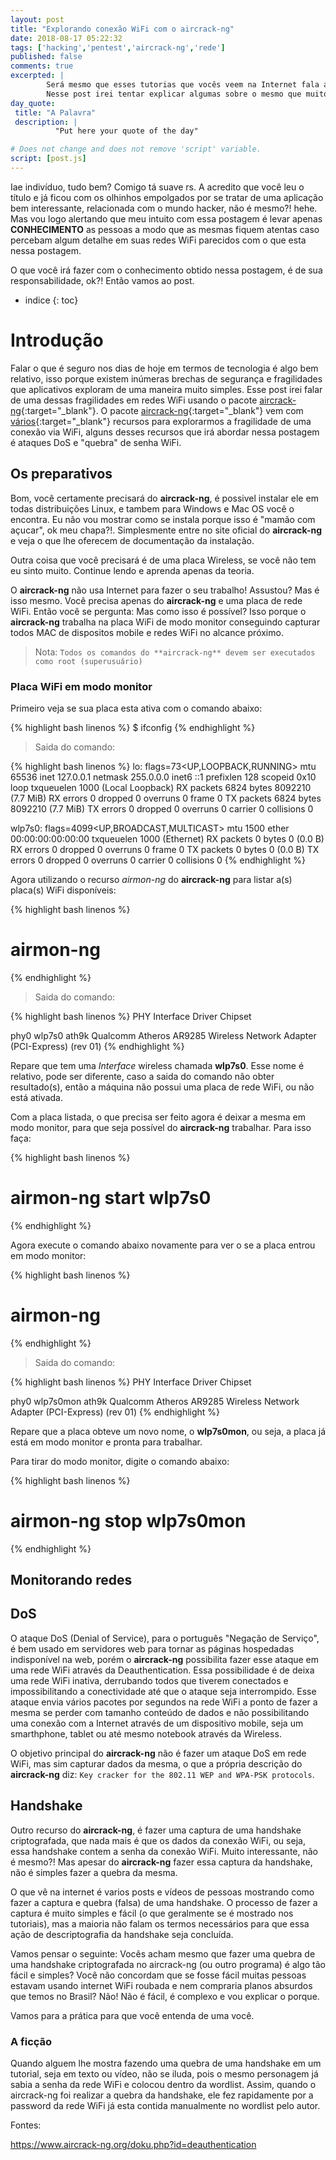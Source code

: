 ```yaml
---
layout: post
title: "Explorando conexão WiFi com o aircrack-ng"
date: 2018-08-17 05:22:32
tags: ['hacking','pentest','aircrack-ng','rede']
published: false
comments: true
excerpted: |
        Será mesmo que esses tutorias que vocês veem na Internet fala a realidade do aircrack-ng?
        Nesse post irei tentar explicar algumas sobre o mesmo que muitos não fazem.
day_quote:
 title: "A Palavra"
 description: |
          "Put here your quote of the day"

# Does not change and does not remove 'script' variable.
script: [post.js]
---
```


Iae indivíduo, tudo bem? Comigo tá suave rs. A acredito que você leu o título e já ficou com os olhinhos empolgados por se tratar de uma aplicação bem interessante, relacionada com o mundo hacker, não é mesmo?! hehe. Mas vou logo alertando que meu intuito com essa postagem é levar apenas **CONHECIMENTO** as pessoas a modo que as mesmas fiquem atentas caso percebam algum detalhe em suas redes WiFi parecidos com o que esta nessa postagem.

O que você irá fazer com o conhecimento obtido nessa postagem, é de sua responsabilidade, ok?! Então vamos ao post.


* indice
{: toc}


# Introdução

Falar o que é seguro nos dias de hoje em termos de tecnologia é algo bem relativo, isso porque existem inúmeras brechas de segurança e fragilidades que aplicativos exploram de uma maneira muito simples. Esse post irei falar de uma dessas fragilidades em redes WiFi usando o pacote [aircrack-ng](https://www.aircrack-ng.org){:target="_blank"}. O pacote [aircrack-ng](){:target="_blank"} vem com [vários](https://www.aircrack-ng.org/doku.php?id=Main#documentation){:target="_blank"} recursos para explorarmos a fragilidade de uma conexão via WiFi, alguns desses recursos que irá abordar nessa postagem é ataques DoS e "quebra" de senha WiFi.


## Os preparativos

Bom, você certamente precisará do **aircrack-ng**, é possivel instalar ele em todas distribuições Linux, e tambem para Windows e Mac OS você o encontra. Eu não vou mostrar como se instala porque isso é "mamão com açucar", ok meu chapa?!. Simplesmente entre no site oficial do **aircrack-ng** e veja o que lhe oferecem de documentação da instalação.

Outra coisa que você precisará é de uma placa Wireless, se você não tem eu sinto muito. Continue lendo e aprenda apenas da teoria. 

O **aircrack-ng** não usa Internet para fazer o seu trabalho! Assustou? Mas é isso mesmo. Você precisa apenas do **aircrack-ng** e uma placa de rede WiFi. Então você se pergunta: Mas como isso é possível? Isso porque o **aircrack-ng** trabalha na placa WiFi de modo monitor conseguindo capturar todos MAC de dispositos mobile e redes WiFi no alcance próximo.


> Nota: `Todos os comandos do **aircrack-ng** devem ser executados como root (superusuário)`

### Placa WiFi em modo monitor

Primeiro veja se sua placa esta ativa com o comando abaixo:

{% highlight bash linenos %}
$ ifconfig
{% endhighlight %}

> Saida do comando:

{% highlight bash linenos %}
lo: flags=73<UP,LOOPBACK,RUNNING>  mtu 65536
        inet 127.0.0.1  netmask 255.0.0.0
        inet6 ::1  prefixlen 128  scopeid 0x10<host>
        loop  txqueuelen 1000  (Local Loopback)
        RX packets 6824  bytes 8092210 (7.7 MiB)
        RX errors 0  dropped 0  overruns 0  frame 0
        TX packets 6824  bytes 8092210 (7.7 MiB)
        TX errors 0  dropped 0 overruns 0  carrier 0  collisions 0

wlp7s0: flags=4099<UP,BROADCAST,MULTICAST>  mtu 1500
        ether 00:00:00:00:00:00  txqueuelen 1000  (Ethernet)
        RX packets 0  bytes 0 (0.0 B)
        RX errors 0  dropped 0  overruns 0  frame 0
        TX packets 0  bytes 0 (0.0 B)
        TX errors 0  dropped 0 overruns 0  carrier 0  collisions 0
{% endhighlight %}


Agora utilizando o recurso *airmon-ng* do **aircrack-ng** para listar a(s) placa(s) WiFi disponíveis:

{% highlight bash linenos %}
# airmon-ng
{% endhighlight %}

> Saida do comando:

{% highlight bash linenos %}
 PHY	Interface	Driver		Chipset

 phy0	wlp7s0	ath9k		Qualcomm Atheros AR9285 Wireless Network Adapter (PCI-Express) (rev 01)
{% endhighlight %}


Repare que tem uma *Interface* wireless chamada **wlp7s0**. Esse nome é relativo, pode ser diferente, caso a saida do comando não obter resultado(s), então a máquina não possui uma placa de rede WiFi, ou não está ativada.

Com a placa listada, o que precisa ser feito agora é deixar a mesma em modo monitor, para que seja possível do **aircrack-ng** trabalhar. Para isso faça:

{% highlight bash linenos %}
# airmon-ng start wlp7s0
{% endhighlight %}

Agora execute o comando abaixo novamente para ver o se a placa entrou em modo monitor:

{% highlight bash linenos %}
# airmon-ng
{% endhighlight %}

> Saida do comando:

{% highlight bash linenos %}
 PHY	Interface	Driver		Chipset

 phy0	wlp7s0mon	ath9k		Qualcomm Atheros AR9285 Wireless Network Adapter (PCI-Express) (rev 01)
{% endhighlight %}

Repare que a placa obteve um novo nome, o **wlp7s0mon**, ou seja, a placa já está em modo monitor e pronta para trabalhar.

Para tirar do modo monitor, digite o comando abaixo:

{% highlight bash linenos %}
# airmon-ng stop wlp7s0mon
{% endhighlight %}


## Monitorando redes


## DoS 

O ataque DoS (Denial of Service), para o português "Negação de Serviço", é bem usado em servidores web para tornar as páginas hospedadas indisponível na web, porém o **aircrack-ng** possibilita fazer esse ataque em uma rede WiFi através da Deauthentication. Essa possibilidade é de deixa uma rede WiFi inativa, derrubando todos que tiverem conectados e impossibilitando a conectividade até que o ataque seja interrompido. Esse ataque envia vários pacotes por segundos na rede WiFi a ponto de fazer a mesma se perder com tamanho conteúdo de dados e não possibilitando uma conexão com a Internet através de um dispositivo mobile, seja um smarthphone, tablet ou até mesmo notebook através da Wireless. 

O objetivo principal do **aircrack-ng** não é fazer um ataque DoS em rede WiFi, mas sim capturar dados da mesma, o que a  própria descrição do **aircrack-ng** diz: `Key cracker for the 802.11 WEP and WPA-PSK protocols`.


## Handshake

Outro recurso do **aircrack-ng**, é fazer uma captura de uma handshake criptografada, que nada mais é que os dados da conexão WiFi, ou seja, essa handshake contem a senha da conexão WiFi. Muito interessante, não é mesmo?! Mas apesar do **aircrack-ng** fazer essa captura da handshake, não é simples fazer a quebra da mesma.

O que vê na internet é varios posts e vídeos de pessoas mostrando como fazer a captura e quebra (falsa) de uma handshake. O processo de fazer a captura é muito simples e fácil (o que geralmente se é mostrado nos tutoriais), mas a maioria não falam os termos necessários para que essa ação de descriptografia da handshake seja concluída. 

Vamos pensar o seguinte: Vocês acham mesmo que fazer uma quebra de uma handshake criptografada no aircrack-ng (ou outro programa) é algo tão fácil e simples? Você não concordam que se fosse fácil muitas pessoas estavam usando internet WiFi roubada e nem compraria planos absurdos que temos no Brasil? Não! Não é fácil, é complexo e vou explicar o porque.

Vamos para a prática para que você entenda de uma você.
### A ficção

Quando alguem lhe mostra fazendo uma quebra de uma handshake em um tutorial, seja em texto ou vídeo, não se iluda, pois o mesmo personagem já sabia a senha da rede WiFi e colocou dentro da wordlist. Assim, quando o aircrack-ng foi realizar a quebra da handshake, ele fez rapidamente por a password da rede WiFi já esta contida manualmente no wordlist pelo autor.



Fontes: 

https://www.aircrack-ng.org/doku.php?id=deauthentication